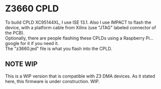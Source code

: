 # Z3660 CPLD

To build CPLD XC95144XL, I use ISE 13.1. Also I use IMPACT to flash the device, with a platform cable from Xilinx (use "JTAG" labeled connector of the PCB).
<br>Optionally, there are people flashing these CPLDs using a Raspberry Pi... google for it if you need it.
<br>The "z3660.jed" file is what you flash into the CPLD.

## NOTE WIP
This is a WIP version that is compatible with Z3 DMA devices. As it stated here, this firmware is under construction. WIP.